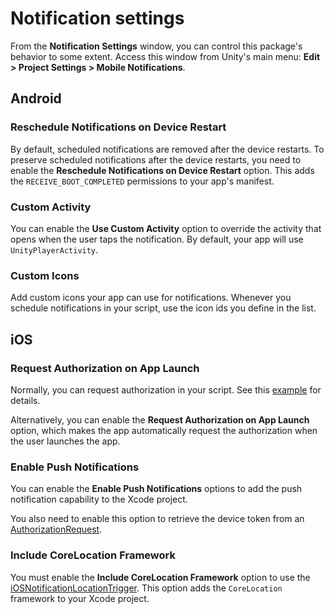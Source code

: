 # Notification settings

From the **Notification Settings** window, you can control this package's behavior to some extent. Access this window from Unity's main menu: **Edit &gt; Project Settings &gt; Mobile Notifications**.

## Android

### Reschedule Notifications on Device Restart 

By default, scheduled notifications are removed after the device restarts. To preserve scheduled notifications after the device restarts, you need to enable the **Reschedule Notifications on Device Restart** option. This adds the `RECEIVE_BOOT_COMPLETED` permissions to your app's manifest.

### Custom Activity

You can enable the **Use Custom Activity** option to override the activity that opens when the user taps the notification. By default, your app will use `UnityPlayerActivity`.

### Custom Icons

Add custom icons your app can use for notifications. Whenever you schedule notifications in your script, use the icon ids you define in the list.

## iOS

### Request Authorization on App Launch

Normally, you can request authorization in your script. See this [example](iOS.html#authorization-request) for details.

Alternatively, you can enable the **Request Authorization on App Launch** option, which makes the app automatically request the authorization when the user launches the app.

### Enable Push Notifications

You can enable the **Enable Push Notifications** options to add the push notification capability to the Xcode project.

You also need to enable this option to retrieve the device token from an [AuthorizationRequest](../api/Unity.Notifications.iOS.AuthorizationRequest.html).

### Include CoreLocation Framework

You must enable the **Include CoreLocation Framework** option to use the [iOSNotificationLocationTrigger](../api/Unity.Notifications.iOS.iOSNotificationLocationTrigger.html). This option adds the `CoreLocation` framework to your Xcode project.
